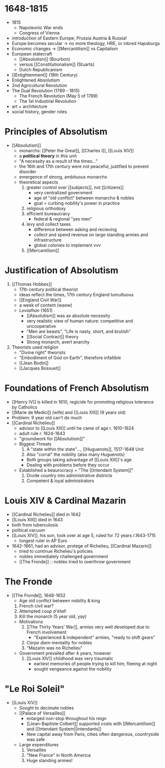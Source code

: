 # 1648-1815
- 1815
	- Napoleonic War ends
	- Congress of Vienna
- introduction of Eastern Europe, Prussia Austria & Russia!
- Europe becomes secular -> no more theology, HRE, or inbred Hapsburgs
- Economic changes -> [[Mercantilism]] vs Capitalism
- European statecraft
	- [[Absolutism]] (Bourbon)
	- versus [[Constitutionalism]] (Stuarts)
	- Dutch Republicanism
- [[Enlightenment]] (18th Century)
- Enlightened Absolutism
- 2nd Agricultural Revolution
- The Dual Revolution (1789 - 1815)
	- The French Revolution (May 5 of 1789)
	- The 1st Industrial Revolution
- art + architecture
- social history, gender roles
# Principles of Absolutism
- [[Absolutism]]
	- monarchs: [[Peter the Great]], [[Charles I]], [[Louis XIV]]
	- a **political theory** in this unit
	- "A necessity as a result of the times..."
	- the 16th and 17th century were not peaceful, justified to prevent disorder
	- emergence of strong, ambituous monarchs
	- theoretical aspects
		1. greater control over [[subjects]], not [[citizens]]
			- very centralized government
			- age of "old conflict" between monarcho & nobles 
			- goal = curbing nobility's power in practice
		2. religious orthodoxy
		3. efficient bureaucracy
			- federal & regional "yes men"
		4. levy and collect taxes
			- difference between asking and recieving
			- collect and spend revenue on large standing armies and infrastructure
			- global colonies to implement vvv
		5. [[Mercantilism]]
# Justification of Absolutism
1. [[Thomas Hobbes]]
	- 17th century political theorist
	- ideas reflect the times, 17th century England tumultuous
	- [[England Civil War]]
	- a week of content (waow)
	- *Leviathan* (1651)
		- [[Absolutism]] was as absolute necessity
		- very realistic view of human nature: competitive and uncooperative
		- "Men are beasts", "Life is nasty, short, and brutish"
		- [[Social Contract]] theory
		- Strong monarch, avert anarchy
2. Theorists used religion
	- "Divine right" theorists
	- "Embodiment of God on Earth", therefore infallible
	- [[Jean Bodin]]
	- [[Jacques Bossuet]]
# Foundations of French Absolutism
- [[Henry IV]] is killed in 1610, regicide for promoting religious tolerance by Catholics
- [[Marie de Medici]] (wife) and [[Louis XIII]] (9 years old)
- Problem: 9 year old can't do much
- [[Cardinal Richelieu]]
	- advisor to [[Louis XIII]] until he came of age r. 1610-1624
	- adult rule r. 1624-1643
	- "groundwork for [[Absolutism]]"
	- Biggest Threats
		1. A "state within the state"..., [[Huguenots]], 1517-1648 Unit
		2. Also "corral" the nobility (also many Huguenots)
		- Both groups taking advantage of [[Louis XIII]]'s age
		- Dealing with problems before they occur
	- Established a beaurocracy = "The [[Intendant System]]"
		1. Divide country into administrative districts
		2. Competent & loyal administrators
# Louis XIV & Cardinal Mazarin
- [[Cardinal Richelieu]] died in 1642
- [[Louis XIII]] died in 1643
- both from tuberculosis
- political vacuum
- [[Louis XIV]], his son, took over at age 5, ruled for 72 years r.1643-1715
	- longest ruler in AP Euro
- 1642-1661, had an advisor, protege of Richelieu, [[Cardinal Mazarin]]
	- tried to continue Richelieu's policies
	- nobles immediately challenged government
	- [[The Fronde]] :: nobles tried to overthrow government
# The Fronde
- [[The Fronde]], 1648-1652
	- Age old conflict between nobility & king
	1. French civil war?
	2. Attempted *coup d'état*!
	3. Kill the monarch (5 year old, yay)
	- Motivations
		1.  [[The Thirty Years' War]], armies very well developed due to French involvement
			- "Experienced & independent" armies, "ready to shift gears"
		2. *Carpe diem* mentality for nobles
		3. "Mazarin was no Richelieu"
	- Government prevailed after 4 years, however
		1. [[Louis XIV]] childhood was very traumatic
			- earliest memories of people trying to kill him, fleeing at night
			- sought vengeance against the nobility
# "Le Roi Soleil"
- [[Louis XIV]]
	- Sought to decimate nobles
	- [[Palace of Versailles]]
		- enlarged non-stop throughout his reign
		- [[Jean-Baptiste Colbert]] supported costs with [[Mercantilism]] and [[Intendant System||intendants]]
		- New capital away from Paris, cities often dangerous, countryside was safe
	- Large expenditures
		1. Versailles
		2. "New France" in North America
		3. Huge standing armies!